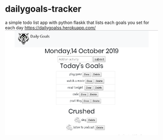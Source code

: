 # dailygoals-tracker
a simple todo list app with python flaskk that lists each goals you set for each day
https://dailygoalss.herokuapp.com/
![alt text](https://github.com/fredcodee/todolistapp/blob/master/todoapp%20image.png)



